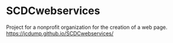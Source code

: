# SCDCwebservices
Project for a nonprofit organization for the creation of a web page.
https://jcdump.github.io/SCDCwebservices/
